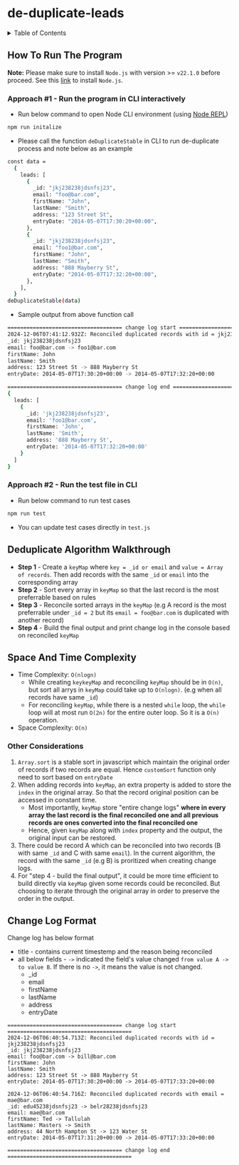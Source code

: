 # de-duplicate-leads

<!-- TABLE OF CONTENTS -->
<details>
  <summary>Table of Contents</summary>
  <ol>
    <li>
      <a href="#how-to-run-the-program">How To Run The Program</a>
      <ul>
        <li>Approach #1 - Run the program in CLI interactively</li>
        <li>Approach #2 - Run the test file in CLI</li>
      </ul>
    </li>
    <li><a href="#deduplicate-algorithm-walkthrough">De-duplicate Algorithm Walkthrough</a></li>
    <li>
      <a href="#space-and-time-complexity">Space And Time Complexity</a>
      <ul>
        <li><a href="#other-considerations">Other Considerations</a></li>
      </ul>
    </li>
    <li><a href="#change-log-format">Change Log Format</a></li>
  </ol>
</details>

## How To Run The Program

**Note:** Please make sure to install `Node.js` with version >= `v22.1.0` before proceed. See this [link](https://nodejs.org/en/download/package-manager) to install `Node.js`.

### Approach #1 - Run the program in CLI interactively

- Run below command to open Node CLI environment (using [Node REPL](https://nodejs.org/en/learn/command-line/how-to-use-the-nodejs-repl))

```sh
npm run initalize
```

- Please call the function `deDuplicateStable` in CLI to run de-duplicate process and note below as an example

```sh
const data =
  {
    leads: [
      {
        _id: "jkj238238jdsnfsj23",
        email: "foo@bar.com",
        firstName: "John",
        lastName: "Smith",
        address: "123 Street St",
        entryDate: "2014-05-07T17:30:20+00:00",
      },
      {
        _id: "jkj238238jdsnfsj23",
        email: "foo1@bar.com",
        firstName: "John",
        lastName: "Smith",
        address: "888 Mayberry St",
        entryDate: "2014-05-07T17:32:20+00:00",
      },
    ],
  }
deDuplicateStable(data)
```

- Sample output from above function call

```sh
==================================== change log start =======================================
2024-12-06T07:41:12.932Z: Reconciled duplicated records with id = jkj238238jdsnfsj23
_id: jkj238238jdsnfsj23
email: foo@bar.com -> foo1@bar.com
firstName: John
lastName: Smith
address: 123 Street St -> 888 Mayberry St
entryDate: 2014-05-07T17:30:20+00:00 -> 2014-05-07T17:32:20+00:00

==================================== change log end =======================================
{
  leads: [
    {
      _id: 'jkj238238jdsnfsj23',
      email: 'foo1@bar.com',
      firstName: 'John',
      lastName: 'Smith',
      address: '888 Mayberry St',
      entryDate: '2014-05-07T17:32:20+00:00'
    }
  ]
}
```

### Approach #2 - Run the test file in CLI

- Run below command to run test cases

```sh
npm run test
```

- You can update test cases directly in `test.js`

## Deduplicate Algorithm Walkthrough

- **Step 1** - Create a `keyMap` where `key = _id or email` and `value = Array of records`. Then add records with the same `_id` or `email` into the corresponding array
- **Step 2** - Sort every array in `keyMap` so that the last record is the most preferrable based on rules
- **Step 3** - Reconcile sorted arrays in the `keyMap` (e.g A record is the most preferrable under `_id = 2` but its `email = foo@bar.com` is duplicated with another record)
- **Step 4** - Build the final output and print change log in the console based on reconciled `keyMap`

## Space And Time Complexity

- Time Complexity: `O(nlogn)`
  - While creating `keykeyMap` and reconciling `keyMap` should be in `O(n)`, but sort all arrys in `keyMap` could take up to `O(nlogn)`. (e.g when all records have same `_id`)
  - For reconciling `keyMap`, while there is a nested `while` loop, the `while` loop will at most run `O(2n)` for the entire outer loop. So it is a `O(n)` operation.
- Space Complexity: `O(n)`

### Other Considerations

1. `Array.sort` is a stable sort in javascript which maintain the original order of records if two records are equal. Hence `customSort` function only need to sort based on `entryDate`
2. When adding records into `keyMap`, an extra property is added to store the `index` in the original array. So that the record original position can be accessed in constant time.
   - Most importantly, `keyMap` store "entire change logs" **where in every array the last record is the final reconciled one and all previous records are ones converted into the final reconciled one**
   - Hence, given `keyMap` along with `index` property and the output, the original input can be restored.
3. There could be record A which can be reconciled into two records (B with same `_id` and C with same `email`). In the current algorithm, the record with the same `_id` (e.g B) is proritized when creating change logs.
4. For "step 4 - build the final output", it could be more time efficient to build directly via `keyMap` given some records could be reconciled. But choosing to iterate through the original array in order to preserve the order in the output.

## Change Log Format

Change log has below format

- title - contains current timestemp and the reason being reconciled
- all below fields - `->` indicated the field's value changed `from value A -> to value B`. If there is no `->`, it means the value is not changed.
  - \_id
  - email
  - firstName
  - lastName
  - address
  - entryDate

```
==================================== change log start =======================================
2024-12-06T06:40:54.713Z: Reconciled duplicated records with id = jkj238238jdsnfsj23
_id: jkj238238jdsnfsj23
email: foo@bar.com -> bill@bar.com
firstName: John
lastName: Smith
address: 123 Street St -> 888 Mayberry St
entryDate: 2014-05-07T17:30:20+00:00 -> 2014-05-07T17:33:20+00:00

2024-12-06T06:40:54.716Z: Reconciled duplicated records with email = mae@bar.com
_id: edu45238jdsnfsj23 -> belr28238jdsnfsj23
email: mae@bar.com
firstName: Ted -> Tallulah
lastName: Masters -> Smith
address: 44 North Hampton St -> 123 Water St
entryDate: 2014-05-07T17:31:20+00:00 -> 2014-05-07T17:33:20+00:00

==================================== change log end =======================================
```
